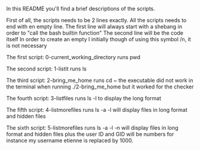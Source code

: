 In this README you'll find a brief descriptions of the scripts.

First of all, the scripts needs to be 2 lines exactly.
All the scripts needs to end with en empty line.
The first line will always start with a shebang in order to "call the bash builtin function"
The second line will be the code itself
In order to create an empty I initially though of using this symbol /n, it is not necessary 

The first script: 0-current_working_directory
runs pwd

The second script: 1-listit
runs ls

The third script: 2-bring_me_home
runs cd ~
the executable did not work in the terminal when running ./2-bring_me_home but it worked for the checker

The fourth script: 3-listfiles
runs ls -l to display the long format

The fifth script: 4-listmorefiles
runs ls -a -l
will display files in long format and hidden files

The sixth script: 5-listmorefiles
runs ls -a -l -n
will display files in long format and hidden files plus the user ID and GID will be numbers
for instance my username etienne is replaced by 1000.
